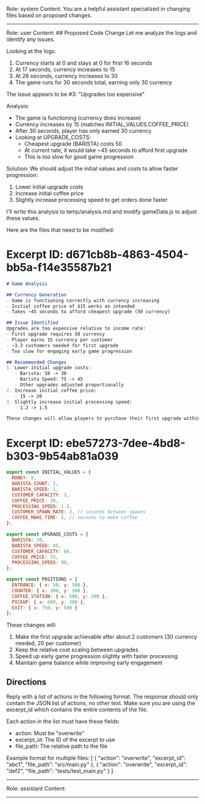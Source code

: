 Role: system
Content: You are a helpful assistant specialized in changing files based on proposed changes.
__________________
Role: user
Content: ## Proposed Code Change
Let me analyze the logs and identify any issues.

Looking at the logs:
1. Currency starts at 0 and stays at 0 for first 16 seconds
2. At 17 seconds, currency increases to 15
3. At 26 seconds, currency increases to 30
4. The game runs for 30 seconds total, earning only 30 currency

The issue appears to be #3: "Upgrades too expensive"

Analysis:
- The game is functioning (currency does increase)
- Currency increases by 15 (matches INITIAL_VALUES.COFFEE_PRICE)
- After 30 seconds, player has only earned 30 currency
- Looking at UPGRADE_COSTS:
  - Cheapest upgrade (BARISTA) costs 50
  - At current rate, it would take ~45 seconds to afford first upgrade
  - This is too slow for good game progression

Solution:
We should adjust the initial values and costs to allow faster progression:
1. Lower initial upgrade costs
2. Increase initial coffee price
3. Slightly increase processing speed to get orders done faster

I'll write this analysis to temp/analysis.md and modify gameData.js to adjust these values.

Here are the files that need to be modified:

# Excerpt ID: d671cb8b-4863-4504-bb5a-f14e35587b21
```markdown temp/analysis.md
# Game Analysis

## Currency Generation
- Game is functioning correctly with currency increasing
- Initial coffee price of $15 works as intended
- Takes ~45 seconds to afford cheapest upgrade (50 currency)

## Issue Identified
Upgrades are too expensive relative to income rate:
- First upgrade requires 50 currency
- Player earns 15 currency per customer
- ~3.3 customers needed for first upgrade
- Too slow for engaging early game progression

## Recommended Changes
1. Lower initial upgrade costs:
   - Barista: 50 -> 30
   - Barista Speed: 75 -> 45
   - Other upgrades adjusted proportionally
2. Increase initial coffee price:
   - 15 -> 20
3. Slightly increase initial processing speed:
   - 1.2 -> 1.5

These changes will allow players to purchase their first upgrade within ~20 seconds, creating better early game engagement while maintaining game balance.
```

# Excerpt ID: ebe57273-7dee-4bd8-b303-9b54ab81a039
```js src/game/gameData.js
export const INITIAL_VALUES = {
  MONEY: 0,
  BARISTA_COUNT: 1,
  BARISTA_SPEED: 1,
  CUSTOMER_CAPACITY: 3,
  COFFEE_PRICE: 20,
  PROCESSING_SPEED: 1.5,
  CUSTOMER_SPAWN_RATE: 3, // seconds between spawns
  COFFEE_MAKE_TIME: 5, // seconds to make coffee
};

export const UPGRADE_COSTS = {
  BARISTA: 30,
  BARISTA_SPEED: 45,
  CUSTOMER_CAPACITY: 60,
  COFFEE_PRICE: 75,
  PROCESSING_SPEED: 90,
};

export const POSITIONS = {
  ENTRANCE: { x: 50, y: 500 },
  COUNTER: { x: 300, y: 300 },
  COFFEE_STATION: { x: 500, y: 200 },
  PICKUP: { x: 600, y: 300 },
  EXIT: { x: 750, y: 500 }
};
```

These changes will:
1. Make the first upgrade achievable after about 2 customers (30 currency needed, 20 per customer)
2. Keep the relative cost scaling between upgrades
3. Speed up early game progression slightly with faster processing
4. Maintain game balance while improving early engagement

## Directions
Reply with a list of actions in the following format. The response should only contain the JSON list of actions, no other text.
Make sure you are using the excerpt_id which contains the entire contents of the file.

Each action in the list must have these fields:
- action: Must be "overwrite"
- excerpt_id: The ID of the excerpt to use
- file_path: The relative path to the file

Example format for multiple files:
[
    {
        "action": "overwrite",
        "excerpt_id": "abc1",
        "file_path": "src/main.py"
    },
    {
        "action": "overwrite",
        "excerpt_id": "def2",
        "file_path": "tests/test_main.py"
    }
]
__________________
Role: assistant
Content: 
__________________
